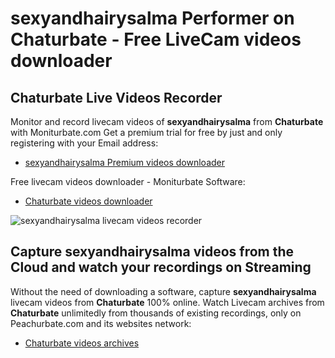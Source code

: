 # sexyandhairysalma Performer on Chaturbate - Free LiveCam videos downloader

## Chaturbate Live Videos Recorder

Monitor and record livecam videos of **sexyandhairysalma** from **Chaturbate** with Moniturbate.com
Get a premium trial for free by just and only registering with your Email address:
* [sexyandhairysalma Premium videos downloader](https://moniturbate.com/request-demo-licence-key.html)

Free livecam videos downloader - Moniturbate Software:
* [Chaturbate videos downloader](https://moniturbate.com/moniturbate-download-software.html)

![sexyandhairysalma livecam videos recorder](https://peachurnet.com/templates/moniturbate-software.png)


## Capture sexyandhairysalma videos from the Cloud and watch your recordings on Streaming

Without the need of downloading a software, capture **sexyandhairysalma** livecam videos from **Chaturbate** 100% online.
Watch Livecam archives from **Chaturbate** unlimitedly from thousands of existing recordings, only on Peachurbate.com and its websites network:
* [Chaturbate videos archives](https://peachurnet.com/)